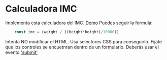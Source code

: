 # Calculadora IMC

Implementa esta calculadora del IMC. [Demo](https://omiras.github.io/BMI-calculator/)
Puedes seguir la formula:

```js
    const imc = (weight / ((height*height)/10000))
```

Intenta NO modificar el HTML. Usa selectores CSS para conseguirlo.
Fíjate que los controles se encuetnran dentro de un formulario. Deberás usar el evento ['submit'](https://learn.jquery.com/events/introduction-to-events/)
